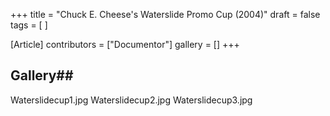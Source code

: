 +++
title = "Chuck E. Cheese's Waterslide Promo Cup (2004)"
draft = false
tags = [ ]

[Article]
contributors = ["Documentor"]
gallery = []
+++
## Gallery## 

<gallery>
Waterslidecup1.jpg
Waterslidecup2.jpg
Waterslidecup3.jpg
</gallery>